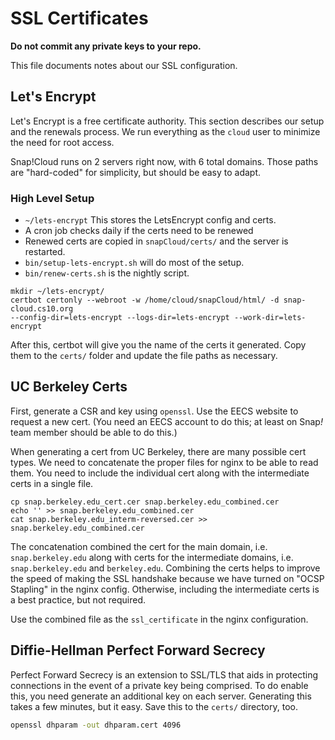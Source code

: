 # SSL Certificates

**Do not commit any private keys to your repo.**

This file documents notes about our SSL configuration.

## Let's Encrypt

Let's Encrypt is a free certificate authority. This section describes our setup and the renewals process. We run everything as the `cloud` user to minimize the need for root access.

Snap!Cloud runs on 2 servers right now, with 6 total domains. Those paths are "hard-coded" for simplicity, but should be easy to adapt.

### High Level Setup

* `~/lets-encrypt` This stores the LetsEncrypt config and certs.
* A cron job checks daily if the certs need to be renewed
* Renewed certs are copied in `snapCloud/certs/` and the server is restarted.
* `bin/setup-lets-encrypt.sh` will do most of the setup.
* `bin/renew-certs.sh` is the nightly script.

```
mkdir ~/lets-encrypt/
certbot certonly --webroot -w /home/cloud/snapCloud/html/ -d snap-cloud.cs10.org
--config-dir=lets-encrypt --logs-dir=lets-encrypt --work-dir=lets-encrypt
```

After this, certbot will give you the name of the certs it generated. Copy them to the `certs/` folder and update the file paths as necessary.

## UC Berkeley Certs
First, generate a CSR and key using `openssl`. Use the EECS website to request a new cert. (You need an EECS account to do this; at least on Snap<em>!</em> team member should be able to do this.)

When generating a cert from UC Berkeley, there are many possible cert types.
We need to concatenate the proper files for nginx to be able to read them.
You need to include the individual cert along with the intermediate certs in a single file.

```
cp snap.berkeley.edu_cert.cer snap.berkeley.edu_combined.cer
echo '' >> snap.berkeley.edu_combined.cer
cat snap.berkeley.edu_interm-reversed.cer >> snap.berkeley.edu_combined.cer
```

The concatenation combined the cert for the main domain, i.e. `snap.berkeley.edu` along with certs for the intermediate domains, i.e. `snap.berkeley.edu` and `berkeley.edu`. Combining the certs helps to improve the speed of making the SSL handshake because we have turned on "OCSP Stapling" in the nginx config. Otherwise, including the intermediate certs is a best practice, but not required.

Use the combined file as the `ssl_certificate` in the nginx configuration.

## Diffie-Hellman Perfect Forward Secrecy
Perfect Forward Secrecy is an extension to SSL/TLS that aids in protecting connections in the event of a private key being comprised.
To do enable this, you need generate an additional key on each server. Generating this takes a few minutes, but it easy. Save this to the `certs/` directory, too.

```sh
openssl dhparam -out dhparam.cert 4096
```
